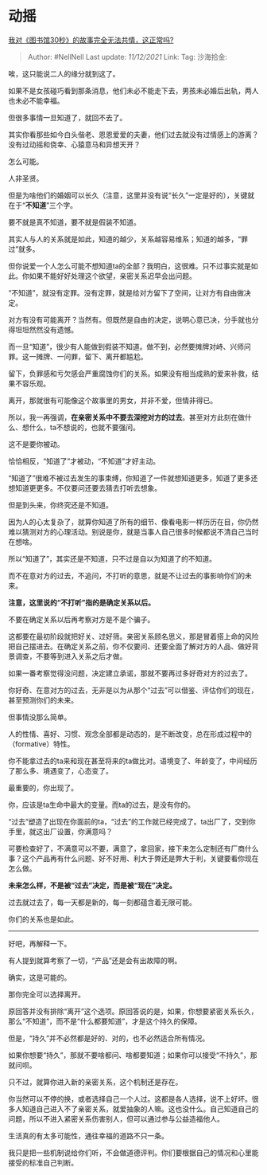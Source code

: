 # 动摇
[我对《图书馆30秒》的故事完全无法共情，这正常吗?](https://www.zhihu.com/question/495836892/answer/2257159162)

> Author: #NellNell
> Last update: *11/12/2021*
> Link:
> Tag:
> 沙海拾金:

唉，这只能说二人的缘分就到这了。

如果不是女孩碰巧看到那条消息，他们未必不能走下去，男孩未必婚后出轨，两人也未必不能幸福。

但很多事情一旦知道了，就回不去了。

其实你看那些如今白头偕老、恩恩爱爱的夫妻，他们过去就没有过情感上的游离？没有过动摇和侥幸、心猿意马和异想天开？

怎么可能。

人非圣贤。

但是为啥他们的婚姻可以长久（注意，这里并没有说“长久”一定是好的），关键就在于“**不知道**”三个字。

要不就是真不知道，要不就是假装不知道。

其实人与人的关系就是如此，知道的越少，关系越容易维系；知道的越多，“罪过”就多。

但你说爱一个人怎么可能不想知道ta的全部？我明白，这很难。只不过事实就是如此。你如果不能好好处理这个欲望，亲密关系迟早会出问题。

“不知道”，就没有定罪。没有定罪，就是给对方留下了空间，让对方有自由做决定。

对方有没有可能离开？当然有。但既然是自由的决定，说明心意已决，分手就也分得坦坦然然没有遗憾。

而一旦“知道”，很少有人能做到假装不知道。做不到，必然要摊牌对峙、兴师问罪。这一摊牌、一问罪，留下、离开都尴尬。

留下，负罪感和亏欠感会严重腐蚀你们的关系。如果没有相当成熟的爱来补救，结果不容乐观。

离开，那就很有可能像这个故事里的男女，并非不爱，但情非得已。

所以，我一再强调，**在亲密关系中不要去深挖对方的过去**。甚至对方此刻在做什么、想什么，ta不想说的，也就不要强问。

这不是要你被动。

恰恰相反，“知道了”才被动，“不知道”才好主动。

“知道了”很难不被过去发生的事束缚，你知道了一件就想知道更多，知道了更多还想知道更更多。不仅要问还要去猜去打听去想象。

但是到头来，你终究还是不知道。

因为人的心太复杂了，就算你知道了所有的细节、像看电影一样历历在目，你仍然难以猜测对方的心理活动。别说是你，就是当事人自己很多时候都说不清自己当时在想啥。

所以“知道了”，其实还是不知道，只不过是自以为知道了的不知道。

而不在意对方的过去，不追问，不打听的意思，就是不让过去的事影响你们的未来。

**注意，这里说的“不打听”指的是确定关系以后。**

不要在确定关系以后再考察对方是不是个骗子。

这都要在最初阶段就把好关、过好筛。亲密关系顾名思义，那是冒着搭上命的风险把自己摆进去。在确定关系之前，你不仅要问、还要全面了解对方的人品、做好背景调查，不要等到进入关系之后才做。

如果一番考察觉得没问题，决定建立承诺，那就不要再过多好奇对方的过去了。

你好奇、在意对方的过去，无非是以为从那个“过去”可以借鉴、评估你们的现在，甚至预测你们的未来。

但事情没那么简单。

人的性情、喜好、习惯、观念全部都是动态的，是不断改变，总在形成过程中的（formative）特性。

你不能拿过去的ta来和现在甚至将来的ta做比对。语境变了、年龄变了，中间经历了那么多、境遇变了，心态变了。

最重要的，你出现了。

你，应该是ta生命中最大的变量。而ta的过去，是没有你的。

“过去”塑造了出现在你面前的ta，“过去”的工作就已经完成了。ta出厂了，交到你手里，就这出厂设置，你满意吗？

可要检查好了，不满意可以不要，满意了，拿回家，接下来怎么定制还有厂商什么事？这个产品再有什么问题、好不好用、利大于弊还是弊大于利，关键要看你现在怎么做。

**未来怎么样，不是被“过去”决定，而是被“现在”决定。**

过去就过去了，每一天都是新的，每一刻都蕴含着无限可能。

你们的关系也是如此。

---

好吧，再解释一下。

有人提到就算考察了一切，“产品”还是会有出故障的啊。

确实，这是可能的。

那你完全可以选择离开。

原回答并没有排除“离开”这个选项。原回答说的是，如果，你想要紧密关系长久，那么“不知道”，而不是“什么都要知道”，才是这个持久的保障。

但是，“持久”并不必然都是好的、对的，也不必然适合所有情况。

如果你想要“持久”，那就不要啥都问、啥都要知道；如果你可以接受“不持久”，那就问呗。

只不过，就算你进入新的亲密关系，这个机制还是存在。

你当然可以不停的换，或者选择自己一个人过。这都是各人选择，说不上好坏。很多人知道自己进入不了亲密关系，就爱抽象的人嘛。这也没什么。自己知道自己的问题，所以不进入紧密关系伤害别人，但可以通过参与公益造福他人。

生活真的有太多可能性，通往幸福的道路不只一条。

我只是把一些机制说给你们听，不会做道德评判。你们要根据自己的情况和心里能接受的标准自己判断。
